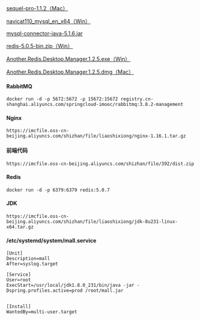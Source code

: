 [sequel-pro-1.1.2（Mac）](https://imcfile.oss-cn-beijing.aliyuncs.com/shizhan/file/liaoshixiong/sequel-pro-1.1.2.dmg)

[navicat110_mysql_en_x64（Win）](https://imcfile.oss-cn-beijing.aliyuncs.com/shizhan/file/liaoshixiong/navicat110_mysql_en_x64.exe)

[mysql-connector-java-5.1.6.jar](https://imcfile.oss-cn-beijing.aliyuncs.com/shizhan/file/liaoshixiong/mysql-connector-java-5.1.6.jar)

[redis-5.0.5-bin.zip（Win）](https://imcfile.oss-cn-beijing.aliyuncs.com/shizhan/file/liaoshixiong/redis-5.0.5-bin.zip)

[Another.Redis.Desktop.Manager.1.2.5.exe（Win）](https://imcfile.oss-cn-beijing.aliyuncs.com/shizhan/file/liaoshixiong/Another.Redis.Desktop.Manager.1.2.5.exe)

[Another.Redis.Desktop.Manager.1.2.5.dmg（Mac）](https://imcfile.oss-cn-beijing.aliyuncs.com/shizhan/file/liaoshixiong/Another.Redis.Desktop.Manager.1.2.5.dmg)

#### RabbitMQ
```
docker run -d -p 5672:5672 -p 15672:15672 registry.cn-shanghai.aliyuncs.com/springcloud-imooc/rabbitmq:3.8.2-management
```

#### Nginx

`https://imcfile.oss-cn-beijing.aliyuncs.com/shizhan/file/liaoshixiong/nginx-1.16.1.tar.gz`

#### 前端代码

`https://imcfile.oss-cn-beijing.aliyuncs.com/shizhan/file/392/dist.zip`

#### Redis

`docker run -d -p 6379:6379 redis:5.0.7`

#### JDK

`https://imcfile.oss-cn-beijing.aliyuncs.com/shizhan/file/liaoshixiong/jdk-8u231-linux-x64.tar.gz`

#### /etc/systemd/system/mall.service

```
[Unit]
Description=mall
After=syslog.target

[Service]
User=root
ExecStart=/usr/local/jdk1.8.0_231/bin/java -jar -Dspring.profiles.active=prod /root/mall.jar


[Install]
WantedBy=multi-user.target
```